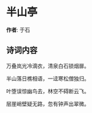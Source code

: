 # 半山亭

**作者**: 于石

## 诗词内容

万叠岚光冷滴衣，清泉白石锁烟扉。

半山落日樵相语，一迳寒松僧独归。

叶堕误惊幽鸟去，林空不碍断云飞。

层崖峭壁疑无路，忽有钟声出翠微。

